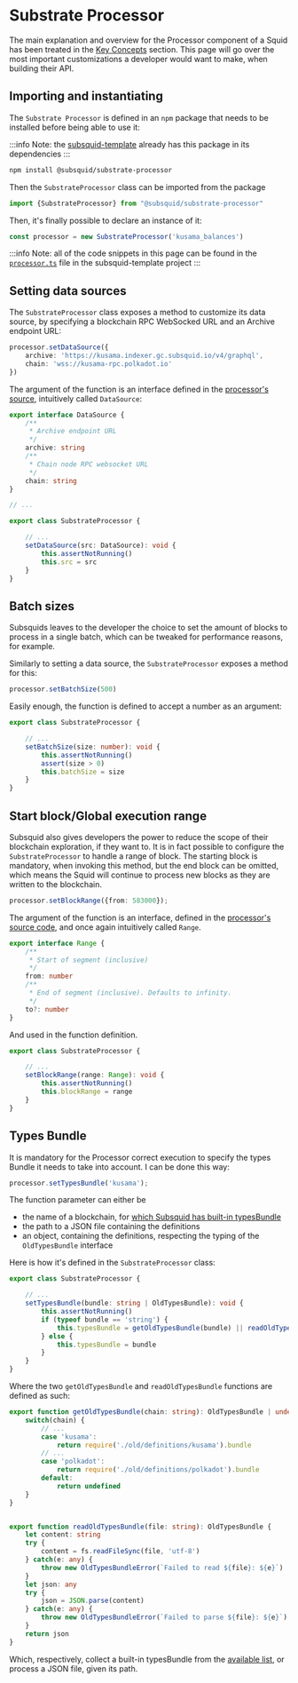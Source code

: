 # Substrate Processor

The main explanation and overview for the Processor component of a Squid has been treated in the [Key Concepts](../key-concepts/processor.md) section. This page will go over the most important customizations a developer would want to make, when building their API.

## Importing and instantiating

The `Substrate Processor` is defined in an `npm` package that needs to be installed before being able to use it:

:::info
Note: the [subsquid-template](https://github.com/subsquid/squid-template) already has this package in its dependencies
:::

```bash
npm install @subsquid/substrate-processor
```

Then the `SubstrateProcessor` class can be imported from the package

```typescript
import {SubstrateProcessor} from "@subsquid/substrate-processor"
```

Then, it's finally possible to declare an instance of it:

```typescript
const processor = new SubstrateProcessor('kusama_balances')
```

:::info
Note: all of the code snippets in this page can be found in the [`processor.ts`](https://github.com/subsquid/squid-template/blob/main/src/processor.ts) file in the subsquid-template project
:::

## Setting data sources

The `SubstrateProcessor` class exposes a method to customize its data source, by specifying a blockchain RPC WebSocked URL and an Archive endpoint URL:

```typescript
processor.setDataSource({
    archive: 'https://kusama.indexer.gc.subsquid.io/v4/graphql',
    chain: 'wss://kusama-rpc.polkadot.io'
})
```

The argument of the function is an interface defined in the [processor's source](https://github.com/subsquid/squid/blob/master/substrate-processor/src/processor.ts#L34), intuitively called `DataSource`:

```typescript title="processor.ts"
export interface DataSource {
    /**
     * Archive endpoint URL
     */
    archive: string
    /**
     * Chain node RPC websocket URL
     */
    chain: string
}

// ...

export class SubstrateProcessor {

    // ...
    setDataSource(src: DataSource): void {
        this.assertNotRunning()
        this.src = src
    }
}
```


## Batch sizes

Subsquids leaves to the developer the choice to set the amount of blocks to process in a single batch, which can be tweaked for performance reasons, for example.

Similarly to setting a data source, the `SubstrateProcessor` exposes a method for this:

```typescript
processor.setBatchSize(500)
```

Easily enough, the function is defined to accept a number as an argument:

```typescript title="processor.ts"
export class SubstrateProcessor {

    // ...
    setBatchSize(size: number): void {
        this.assertNotRunning()
        assert(size > 0)
        this.batchSize = size
    }
}
```


## Start block/Global execution range

Subsquid also gives developers the power to reduce the scope of their blockchain exploration, if they want to. It is in fact possible to configure the `SubstrateProcessor` to handle a range of block. The starting block is mandatory, when invoking this method, but the end block can be omitted, which means the Squid will continue to process new blocks as they are written to the blockchain.

```typescript
processor.setBlockRange({from: 583000});
```

The argument of the function is an interface, defined in the [processor's source code](https://github.com/subsquid/squid/blob/master/substrate-processor/src/util/range.ts#L4), and once again intuitively called `Range`.

```typescript title="range.ts"
export interface Range {
    /**
     * Start of segment (inclusive)
     */
    from: number
    /**
     * End of segment (inclusive). Defaults to infinity.
     */
    to?: number
}
```


And used in the function definition.

```typescript title="processor.ts"
export class SubstrateProcessor {

    // ...
    setBlockRange(range: Range): void {
        this.assertNotRunning()
        this.blockRange = range
    }
}
```


## Types Bundle

It is mandatory for the Processor correct execution to specify the types Bundle it needs to take into account. I can be done this way:

```typescript
processor.setTypesBundle('kusama');
```

The function parameter can either be&#x20;

* the name of a blockchain, for [which Subsquid has built-in typesBundle](https://github.com/subsquid/squid/tree/master/substrate-metadata/src/old/definitions)
* the path to a JSON file containing the definitions
* an object, containing the definitions, respecting the typing of the `OldTypesBundle` interface

Here is how it's defined in the `SubstrateProcessor` class:

```typescript title="processor.ts"
export class SubstrateProcessor {

    // ...
    setTypesBundle(bundle: string | OldTypesBundle): void {
        this.assertNotRunning()
        if (typeof bundle == 'string') {
            this.typesBundle = getOldTypesBundle(bundle) || readOldTypesBundle(bundle)
        } else {
            this.typesBundle = bundle
        }
    }
}
```


Where the two `getOldTypesBundle` and `readOldTypesBundle`  functions are defined as such:

```typescript title="io.ts"
export function getOldTypesBundle(chain: string): OldTypesBundle | undefined {
    switch(chain) {
        // ...
        case 'kusama':
            return require('./old/definitions/kusama').bundle
        // ...
        case 'polkadot':
            return require('./old/definitions/polkadot').bundle
        default:
            return undefined
    }
}


export function readOldTypesBundle(file: string): OldTypesBundle {
    let content: string
    try {
        content = fs.readFileSync(file, 'utf-8')
    } catch(e: any) {
        throw new OldTypesBundleError(`Failed to read ${file}: ${e}`)
    }
    let json: any
    try {
        json = JSON.parse(content)
    } catch(e: any) {
        throw new OldTypesBundleError(`Failed to parse ${file}: ${e}`)
    }
    return json
}
```


Which, respectively, collect a built-in typesBundle from the [available list](https://github.com/subsquid/squid/tree/master/substrate-metadata/src/old/definitions), or process a JSON file, given its path.

